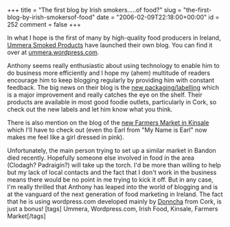+++
title = "The first blog by Irish smokers.....of food?"
slug = "the-first-blog-by-irish-smokersof-food"
date = "2006-02-09T22:18:00+00:00"
id = 252
comment = false
+++

In what I hope is the first of many by high-quality food producers in Ireland, [Ummera Smoked Products](http://www.ummera.com/) have launched their own blog. You can find it over at [ummera.wordpress.com](http://ummera.wordpress.com/).

Anthony seems really enthusiastic about using technology to enable him to do business more efficiently and I hope my (ahem) multitude of readers encourage him to keep blogging regularly by providing him with constant feedback. The big news on their blog is the [new packaging/labelling](http://ummera.wordpress.com/2006/01/14/new-packaging/) which is a major improvement and really catches the eye on the shelf. Their products are available in most good foodie outlets, particularly in Cork, so check out the new labels and let him know what you think.

There is also mention on the blog of the [new Farmers Market in Kinsale](http://ummera.wordpress.com/2006/02/01/farmers-market-in-kinsale/) which I'll have to check out (even tho Earl from "My Name is Earl" now makes me feel like a girl dressed in pink).

Unfortunately, the main person trying to set up a similar market in Bandon died recently. Hopefully someone else involved in food in the area (Clodagh? Padraigín?) will take up the torch. I'd be more than willing to help but my lack of local contacts and the fact that I don't work in the business means there would be no point in me trying to kick it off.
But in any case, I'm really thrilled that Anthony has leaped into the world of blogging and is at the vanguard of the next generation of food marketing in Ireland. The fact that he is using wordpress.com developed mainly by [Donncha](http://blogs.linux.ie/xeer/) from Cork, is just a bonus!
[tags] Ummera, Wordpress.com, Irish Food, Kinsale, Farmers Market[/tags]
